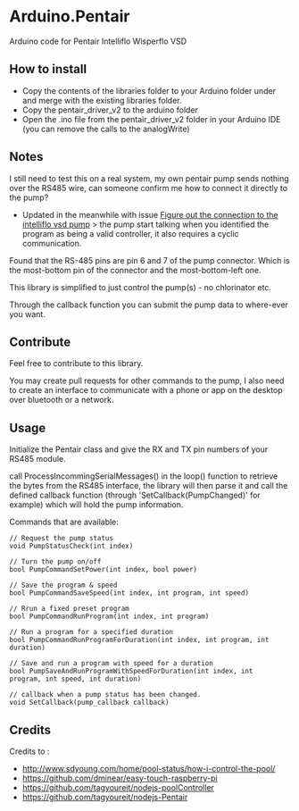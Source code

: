 # Arduino.Pentair
Arduino code for Pentair Intelliflo Wisperflo VSD

## How to install
* Copy the contents of the libraries folder to your Arduino folder under and merge with the existing libraries folder.
* Copy the pentair_driver_v2 to the arduino folder
* Open the .ino file from the pentair_driver_v2 folder in your Arduino IDE (you can remove the calls to the analogWrite)

## Notes

I still need to test this on a real system, 
my own pentair pump sends nothing over the RS485 wire, can someone confirm me how to connect it directly to the pump?
- Updated in the meanwhile with issue [Figure out the connection to the intelliflo vsd pump](https://github.com/Zuntara/Arduino.Pentair/issues/1) > the pump start talking when you identified the program as being a valid controller, it also requires a cyclic communication.

Found that the RS-485 pins are pin 6 and 7 of the pump connector. 
Which is the most-bottom pin of the connector and the most-bottom-left one.

This library is simplified to just control the pump(s) - no chlorinator etc. 

Through the callback function you can submit the pump data to where-ever you want.

## Contribute

Feel free to contribute to this library.

You may create pull requests for other commands to the pump, I also need to create an interface to communicate with a phone or app on the desktop over bluetooth or a network.

## Usage

Initialize the Pentair class and give the RX and TX pin numbers of your RS485 module.

call ProcessIncommingSerialMessages()  in the loop() function to retrieve the bytes from the RS485 interface, 
the library will then parse it and call the defined callback function (through 'SetCallback(PumpChanged)' for example)
which will hold the pump information.

Commands that are available:

    // Request the pump status
    void PumpStatusCheck(int index) 
    
    // Turn the pump on/off
    bool PumpCommandSetPower(int index, bool power) 
    
    // Save the program & speed
    bool PumpCommandSaveSpeed(int index, int program, int speed)
    
    // Rrun a fixed preset program
    bool PumpCommandRunProgram(int index, int program)
    
    // Run a program for a specified duration
    bool PumpCommandRunProgramForDuration(int index, int program, int duration)
    
    // Save and run a program with speed for a duration
    bool PumpSaveAndRunProgramWithSpeedForDuration(int index, int  program, int speed, int duration) 
    
    // callback when a pump status has been changed.
    void SetCallback(pump_callback callback) 

## Credits

Credits to :

* http://www.sdyoung.com/home/pool-status/how-i-control-the-pool/
* https://github.com/dminear/easy-touch-raspberry-pi 
* https://github.com/tagyoureit/nodejs-poolController
* https://github.com/tagyoureit/nodejs-Pentair
